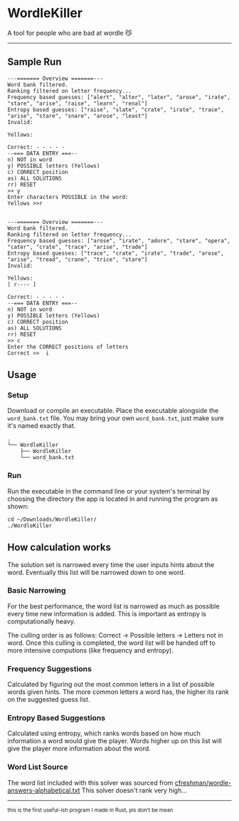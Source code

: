# WordleKiller
A tool for people who are bad at wordle 😼

---

## Sample Run
```shell
---======= Overview =======---
Word bank filtered.
Ranking filtered on letter frequency...
Frequency based guesses: ["alert", "alter", "later", "arose", "irate", "stare", "arise", "raise", "learn", "renal"]
Entropy based guesses: ["raise", "slate", "crate", "irate", "trace", "arise", "stare", "snare", "arose", "least"]
Invalid: 

Yellows:

Correct: - - - - - 
--=== DATA ENTRY ===--
n) NOT in word
y) POSSIBLE letters (Yellows)
c) CORRECT position
as) ALL SOLUTIONS
rr) RESET
>> y
Enter characters POSSIBLE in the word:
Yellows >>r    


---======= Overview =======---
Word bank filtered.
Ranking filtered on letter frequency...
Frequency based guesses: ["arose", "irate", "adore", "stare", "opera", "cater", "crate", "trace", "arise", "trade"]
Entropy based guesses: ["trace", "crate", "irate", "trade", "arose", "arise", "tread", "crane", "trice", "stare"]
Invalid: 

Yellows:
[ r---- ]

Correct: - - - - - 
--=== DATA ENTRY ===--
n) NOT in word
y) POSSIBLE letters (Yellows)
c) CORRECT position
as) ALL SOLUTIONS
rr) RESET
>> c
Enter the CORRECT positions of letters
Correct >>  i  
```

## Usage
### Setup
Download or compile an executable. Place the executable alongside the `word_bank.txt` file. You may bring your own `word_bank.txt`, just make sure it's named exactly that.
```tree
.
└── WordleKiller
    ├── WordleKiller
    └── word_bank.txt
```

### Run
Run the executable in the command line or your system's terminal by choosing the directory the app is located in and running the program as shown:
```shell
cd ~/Downloads/WordleKiller/
./WordleKiller
```

## How calculation works
The solution set is narrowed every time the user inputs hints about the word. Eventually this list will be narrowed down to one word.

### Basic Narrowing
For the best performance, the word list is narrowed as much as possible every time new information is added. This is important as entropy is computationally heavy.

The culling order is as follows: Correct -> Possible letters -> Letters not in word. Once this culling is completed, the word list will be handed off to more intensive computions (like frequency and entropy).

### Frequency Suggestions
Calculated by figuring out the most common letters in a list of possible words given hints.
The more common letters a word has, the higher its rank on the suggested guess list.
### Entropy Based Suggestions
Calculated using entropy, which ranks words based on how much information a word would give the player. Words higher up on this list will give the player more information about the word.

### Word List Source
The word list included with this solver was sourced from [cfreshman/wordle-answers-alphabetical.txt](https://gist.github.com/cfreshman/a03ef2cba789d8cf00c08f767e0fad7b)
This solver doesn't rank very high...

---

<small>this is the first useful-ish program I made in Rust, pls don't be mean</small>
